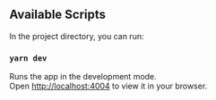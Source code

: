 ## Available Scripts

In the project directory, you can run:

### `yarn dev`

Runs the app in the development mode.\
Open [http://localhost:4004](http://localhost:4004) to view it in your browser.
